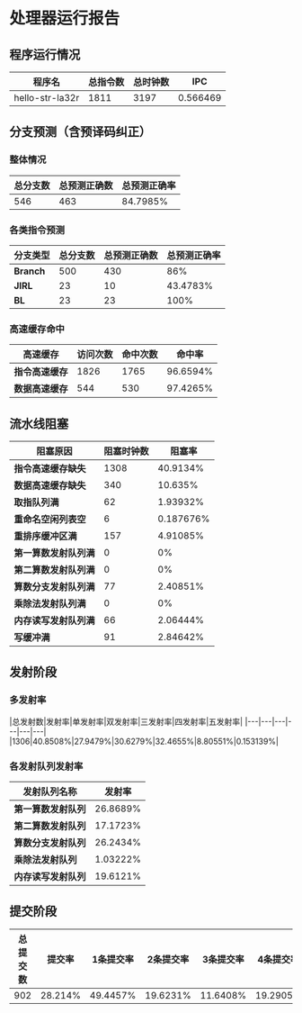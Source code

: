 # 处理器运行报告
## 程序运行情况
|程序名|总指令数|总时钟数|IPC|
|---|---|---|---|
|hello-str-la32r|1811|3197|0.566469|

## 分支预测（含预译码纠正）
### 整体情况
|总分支数|总预测正确数|总预测正确率|
|---|---|---|
|546|463|84.7985%|

### 各类指令预测
|分支类型|总分支数|总预测正确数|总预测正确率|
|---|---|---|---|
|**Branch**| 500 | 430 | 86%|
|**JIRL**| 23 | 10 | 43.4783%|
|**BL**| 23 | 23 | 100%|

### 高速缓存命中
|高速缓存|访问次数|命中次数|命中率|
|---|---|---|---|
|**指令高速缓存**| 1826 | 1765 | 96.6594%|
|**数据高速缓存**| 544 | 530 | 97.4265%|
## 流水线阻塞
|阻塞原因|阻塞时钟数|阻塞率|
|---|---|---|
|**指令高速缓存缺失**| 1308 | 40.9134%|
|**数据高速缓存缺失**| 340 | 10.635%|
|**取指队列满**| 62 | 1.93932%|
|**重命名空闲列表空**|6 | 0.187676%|
|**重排序缓冲区满**|157 | 4.91085%|
|**第一算数发射队列满**|0 | 0%|
|**第二算数发射队列满**|0 | 0%|
|**算数分支发射队列满**|77 | 2.40851%|
|**乘除法发射队列满**|0 | 0%|
|**内存读写发射队列满**|66 | 2.06444%|
|**写缓冲满**|91 | 2.84642%|

## 发射阶段
### 多发射率
|总发射数|发射率|单发射率|双发射率|三发射率|四发射率|五发射率|
|---|---|---|---|---|---|
|1306|40.8508%|27.9479%|30.6279%|32.4655%|8.80551%|0.153139%|

### 各发射队列发射率
|发射队列名称|发射率|
|---|---|
|**第一算数发射队列**|26.8689%|
|**第二算数发射队列**|17.1723%|
|**算数分支发射队列**|26.2434%|
|**乘除法发射队列**|1.03222%|
|**内存读写发射队列**|19.6121%|

## 提交阶段
|总提交数|提交率|1条提交率|2条提交率|3条提交率|4条提交率|
|---|---|---|---|---|---|
|902|28.214%|49.4457%|19.6231%|11.6408%|19.2905%|
